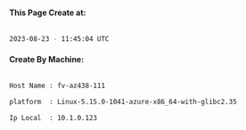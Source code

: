 
   
#### This Page Create at:

```bash

2023-08-23 - 11:45:04 UTC

```

#### Create By Machine:

```bash

Host Name : fv-az438-111

platform  : Linux-5.15.0-1041-azure-x86_64-with-glibc2.35

Ip Local  : 10.1.0.123

```

